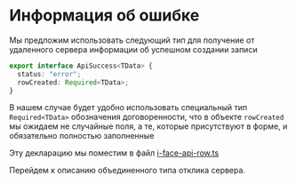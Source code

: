 # Информация об ошибке

Мы предложим использовать следующий тип для получение от удаленного сервера информации об успешном создании записи

```ts
export interface ApiSuccess<TData> {
  status: "error";
  rowCreated: Required<TData>;
}
```

В нашем случае будет удобно использовать специальный тип `Required<TData>` обозначения договоренности, что в объекте `rowCreated` мы ожидаем не случайные поля, а те, которые присутствуют в форме, и обязательно полностью заполненные

Эту декларацию мы поместим в файл [i-face-api-row.ts](https://codesandbox.io/s/step-2-demo-4-3-5kpur?file=/src/i-face-api-row.ts)

Перейдем к описанию объединенного типа отклика сервера.
